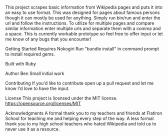 This project scrapes basic information from Wikipedia pages and puts it into an easy to use format. This was designed for pages about famous persons though it can mostly be used for anything. Simply run bin/run and enter the url and follow the instructions. To utilize for multiple pages and compare similar information enter multiple urls and separate them with a comma and a space. This is currently workable prototype so feel free to offer input or let me know of any bugs that you encounter!

Getting Started
Requires Nokogiri
Run "bundle install" in command prompt to install required gems.

Built with Ruby

Author
Ben Small initial work

Contributing
If you'd like to contribute open up a pull request and let me know I'd love to have the input.

License
This project is licensed under the MIT license.
https://opensource.org/licenses/MIT

Acknowledgments
A formal thank you to my teachers and friends at Flatiron School for teaching me and helping every step of the way.
A less formal thank you to my high school teachers who hated Wikipedia and told us to never use it as a resource.
